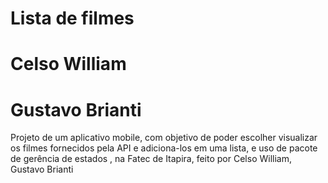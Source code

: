 # Lista de filmes

# Celso William
# Gustavo Brianti 
Projeto de um aplicativo mobile, com objetivo de poder escolher visualizar os filmes fornecidos pela API e adiciona-los em uma lista, e uso de pacote de gerência de estados , na Fatec de Itapira, feito por Celso William, Gustavo Brianti 
